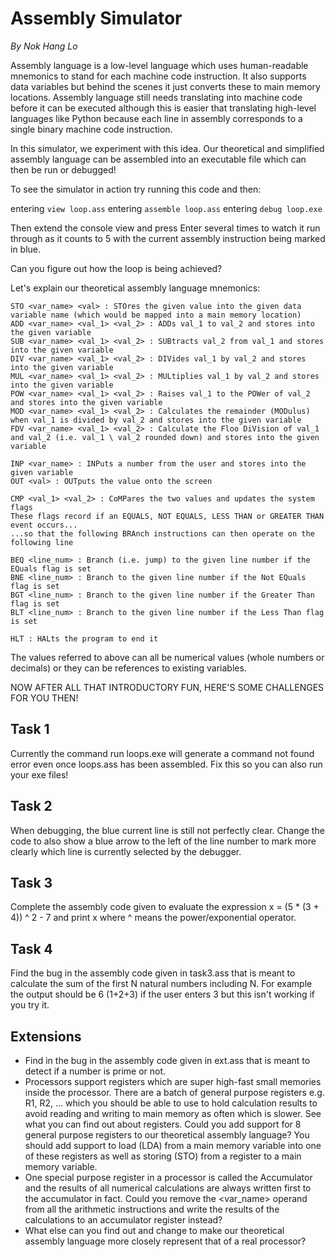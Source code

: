 # Assembly Simulator

_By Nok Hang Lo_

Assembly language is a low-level language which uses human-readable mnemonics to stand for each machine code instruction. It also supports data variables but behind the scenes it just converts these to main memory locations. Assembly language still needs translating into machine code before it can be executed although this is easier that translating high-level languages like Python because each line in assembly corresponds to a single binary machine code instruction.

In this simulator, we experiment with this idea. Our theoretical and simplified assembly language can be assembled into an executable file which can then be run or debugged!

To see the simulator in action try running this code and then:

entering `view loop.ass`
entering `assemble loop.ass`
entering `debug loop.exe`

Then extend the console view and press Enter several times to watch it run through as it counts to 5 with the current assembly instruction being marked in blue.

Can you figure out how the loop is being achieved?

Let's explain our theoretical assembly language mnemonics:

```
STO <var_name> <val> : STOres the given value into the given data variable name (which would be mapped into a main memory location)
ADD <var_name> <val_1> <val_2> : ADDs val_1 to val_2 and stores into the given variable
SUB <var_name> <val_1> <val_2> : SUBtracts val_2 from val_1 and stores into the given variable
DIV <var_name> <val_1> <val_2> : DIVides val_1 by val_2 and stores into the given variable
MUL <var_name> <val_1> <val_2> : MULtiplies val_1 by val_2 and stores into the given variable
POW <var_name> <val_1> <val_2> : Raises val_1 to the POWer of val_2 and stores into the given variable
MOD <var_name> <val_1> <val_2> : Calculates the remainder (MODulus) when val_1 is divided by val_2 and stores into the given variable
FDV <var_name> <val_1> <val_2> : Calculate the Floo DiVision of val_1 and val_2 (i.e. val_1 \ val_2 rounded down) and stores into the given variable

INP <var_name> : INPuts a number from the user and stores into the given variable
OUT <val> : OUTputs the value onto the screen

CMP <val_1> <val_2> : CoMPares the two values and updates the system flags
These flags record if an EQUALS, NOT EQUALS, LESS THAN or GREATER THAN event occurs...
...so that the following BRAnch instructions can then operate on the following line

BEQ <line_num> : Branch (i.e. jump) to the given line number if the EQuals flag is set
BNE <line_num> : Branch to the given line number if the Not EQuals flag is set
BGT <line_num> : Branch to the given line number if the Greater Than flag is set
BLT <line_num> : Branch to the given line number if the Less Than flag is set

HLT : HALts the program to end it
```
The values referred to above can all be numerical values (whole numbers or decimals) or they can be references to existing variables.

NOW AFTER ALL THAT INTRODUCTORY FUN, HERE'S SOME CHALLENGES FOR YOU THEN!
## Task 1

Currently the command run loops.exe will generate a command not found error even once loops.ass has been assembled. Fix this so you can also run your exe files!
## Task 2

When debugging, the blue current line is still not perfectly clear. Change the code to also show a blue arrow to the left of the line number to mark more clearly which line is currently selected by the debugger.
## Task 3

Complete the assembly code given to evaluate the expression x = (5 * (3 + 4)) ^ 2 - 7 and print x where ^ means the power/exponential operator.
## Task 4

Find the bug in the assembly code given in task3.ass that is meant to calculate the sum of the first N natural numbers including N. For example the output should be 6 (1+2+3) if the user enters 3 but this isn't working if you try it.
## Extensions

- Find in the bug in the assembly code given in ext.ass that is meant to detect if a number is prime or not.
- Processors support registers which are super high-fast small memories inside the processor. There are a batch of general purpose registers e.g. R1, R2, ... which you should be able to use to hold calculation results to avoid reading and writing to main memory as often which is slower. See what you can find out about registers. Could you add support for 8 general purpose registers to our theoretical assembly language? You should add support to load (LDA) from a main memory variable into one of these registers as well as storing (STO) from a register to a main memory variable.
- One special purpose register in a processor is called the Accumulator and the results of all numerical calculations are always written first to the accumulator in fact. Could you remove the <var_name> operand from all the arithmetic instructions and write the results of the calculations to an accumulator register instead?
- What else can you find out and change to make our theoretical assembly language more closely represent that of a real processor?

